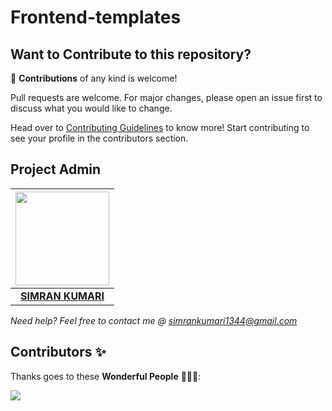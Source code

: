 # Frontend-templates


## Want to Contribute to this repository?
🚀 **Contributions** of any kind is welcome!

Pull requests are welcome. For major changes, please open an issue first to discuss what you would like to change.

Head over to [Contributing Guidelines](https://github.com/simranquirky/Frontend_templates/blob/main/CONTRIBUTING.md) to know more!
Start contributing to see your profile in the contributors section.

## Project Admin

|                                     <a href="https://github.com/simranquirky"><img src="https://avatars.githubusercontent.com/u/60690997?s=400&u=9530610016fa2171d559af8bcdb3e9178bb7d308&v=4" width=150px height=150px /></a>                                      |
| :-----------------------------------------------------------------------------------------------------------------------------------------------------------------------------------------------------------------------------------------------------------------: |
|                                                                                      **[SIMRAN KUMARI](https://www.linkedin.com/in/simran-kumari-810212190/)**                                                                                    |

*Need help? Feel free to contact me @ simrankumari1344@gmail.com*

 ## Contributors ✨

Thanks goes to these **Wonderful People** 👨🏻‍💻:       

<a href="https://github.com/simranquirky/Frontend_templates/graphs/contributors">
  <img src="https://contrib.rocks/image?repo=simranquirky/simranquirky.github.io" />
</a> 

